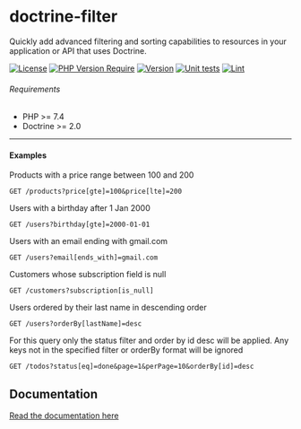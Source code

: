 # doctrine-filter

Quickly add advanced filtering and sorting capabilities to resources in your application or API that uses
Doctrine.

[![License](http://poser.pugx.org/maldoinc/doctrine-filter/license)](https://packagist.org/packages/maldoinc/doctrine-filter)
[![PHP Version Require](http://poser.pugx.org/maldoinc/doctrine-filter/require/php)](https://packagist.org/packages/maldoinc/doctrine-filter)
[![Version](http://poser.pugx.org/maldoinc/doctrine-filter/version)](https://packagist.org/packages/maldoinc/doctrine-filter)
[![Unit tests](https://github.com/maldoinc/doctrine-filter/actions/workflows/tests.yml/badge.svg)](https://github.com/maldoinc/doctrine-filter)
[![Lint](https://github.com/maldoinc/doctrine-filter/actions/workflows/quality-tools.yml/badge.svg)](https://github.com/maldoinc/doctrine-filter)

###### Requirements

* PHP >= 7.4
* Doctrine >= 2.0

---

#### Examples

Products with a price range between 100 and 200

```http 
GET /products?price[gte]=100&price[lte]=200
```

Users with a birthday after 1 Jan 2000

```http
GET /users?birthday[gte]=2000-01-01
```

Users with an email ending with gmail.com

```http
GET /users?email[ends_with]=gmail.com
```

Customers whose subscription field is null

```http
GET /customers?subscription[is_null]
```

Users ordered by their last name in descending order

```http
GET /users?orderBy[lastName]=desc
```

For this query only the status filter and order by id desc will be applied.
Any keys not in the specified filter or orderBy format will be ignored

```http
GET /todos?status[eq]=done&page=1&perPage=10&orderBy[id]=desc
``` 

## Documentation

[Read the documentation here](docs/index.md)
